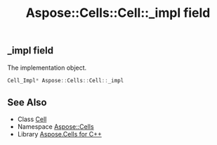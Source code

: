 ﻿---
title: Aspose::Cells::Cell::_impl field
linktitle: _impl
second_title: Aspose.Cells for C++ API Reference
description: 'Aspose::Cells::Cell::_impl field. The implementation object in C++.'
type: docs
weight: 8400
url: /cpp/aspose.cells/cell/_impl/
---
## _impl field


The implementation object.

```cpp
Cell_Impl* Aspose::Cells::Cell::_impl
```

## See Also

* Class [Cell](../)
* Namespace [Aspose::Cells](../../)
* Library [Aspose.Cells for C++](../../../)
